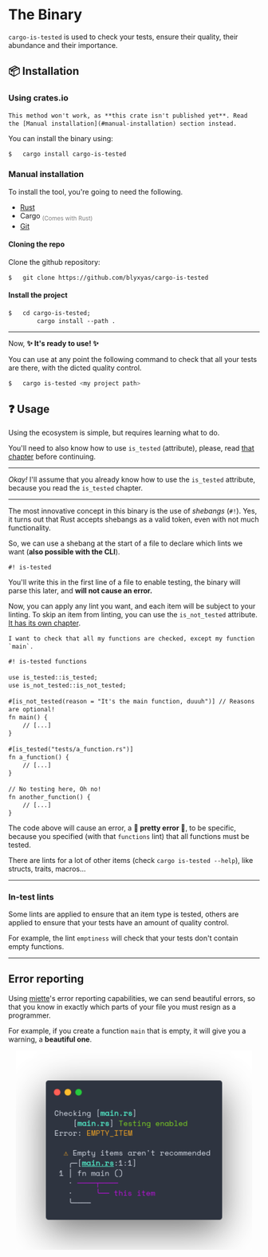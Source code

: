 # The Binary

`cargo-is-tested` is used to check your tests, ensure their quality, their abundance and their importance.

## 📦 Installation

### Using crates.io

```admonish error
This method won't work, as **this crate isn't published yet**. Read the [Manual installation](#manual-installation) section instead.
```

You can install the binary using:

```bash
$	cargo install cargo-is-tested
```


### Manual installation

To install the tool, you're going to need the following.

* [Rust](https://www.rust-lang.org/tools/install)
* Cargo <sub><span style="color: gray;">(Comes with Rust)</span></sub>
* [Git](https://git-scm.com/book/en/v2/Getting-Started-Installing-Git)

#### Cloning the repo

Clone the github repository:

```
$	git clone https://github.com/blyxyas/cargo-is-tested
```

#### Install the project

```
$	cd cargo-is-tested;
		cargo install --path .
```

---

Now, **✨ It's ready to use! ✨**

You can use at any point the following command to check that all your tests are there, with the dicted quality control.

```bash
$	cargo is-tested <my project path>
```

## ❓ Usage

Using the ecosystem is simple, but requires learning what to do.

You'll need to also know how to use `is_tested` (attribute), please, read [that chapter](is_tested.md) before continuing.

---

*Okay!* I'll assume that you already know how to use the `is_tested` attribute, because you read the `is_tested` chapter.

---

The most innovative concept in this binary is the use of *shebangs* (`#!`). Yes, it turns out that Rust accepts shebangs as a valid token, even with not much functionality.

So, we can use a shebang at the start of a file to declare which lints we want (**also possible with the CLI**).

```
#! is-tested
```

You'll write this in the first line of a file to enable testing, the binary will parse this later, and **will not cause an error.**

Now, you can apply any lint you want, and each item will be subject to your linting.
To skip an item from linting, you can use the `is_not_tested` attribute. [It has its own chapter](is_not_tested.md).

```admonish example
I want to check that all my functions are checked, except my function `main`.
```

```rust, ignore
#! is-tested functions

use is_tested::is_tested;
use is_not_tested::is_not_tested;

#[is_not_tested(reason = "It's the main function, duuuh")] // Reasons are optional!
fn main() {
	// [...]
}

#[is_tested("tests/a_function.rs")]
fn a_function() {
	// [...]
}

// No testing here, Oh no!
fn another_function() {
	// [...]
}
```

The code above will cause an error, a **🌌 pretty error 🌟**, to be specific, because you specified (with that `functions` lint) that all functions must be tested.

There are lints for a lot of other items (check `cargo is-tested --help`), like structs, traits, macros...

---

### In-test lints

Some lints are applied to ensure that an item type is tested, others are applied to ensure that your tests have an amount of quality control.

For example, the lint `emptiness` will check that your tests don't contain empty functions.

---

## Error reporting

Using [miette]'s error reporting capabilities, we can send beautiful errors, so that you know in exactly which parts of your file you must resign as a programmer.

For example, if you create a function `main` that is empty, it will give you a warning, a **beautiful one**.

<div align="center">
<img src="https://raw.githubusercontent.com/blyxyas/cargo-is-tested/master/assets/output-screenshot.png" height="400" width="auto"/>
</div

[miette]: https://github.com/zkat/miette